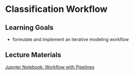 # Classification Workflow 

## Learning Goals

- formulate and implement an iterative modeling workflow

## Lecture Materials

[Jupyter Notebook: Workflow with Pipelines](workflow_with_pipelines.ipynb)